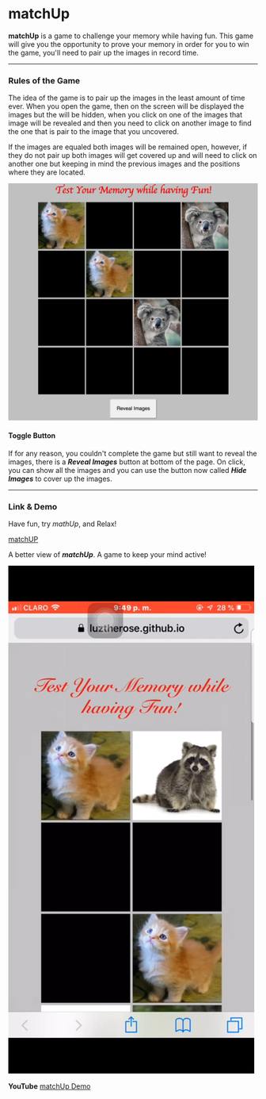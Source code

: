 # matchUp

**matchUp** is a game to challenge your memory while having fun. This game will give you the opportunity to prove your memory in order for you to win the game, you'll need to pair up the images in record time. 

---
### Rules of the Game

The idea of the game is to pair up the images in the least amount of time ever. When you open the game, then on the screen will be displayed the images but the will be hidden, when you click on one of the images that image will be revealed and then you need to click on another image to find the one that is pair to the image that you uncovered. 

If the images are equaled both images will be remained open, however, if they do not pair up both images will get covered up and will need to click on another one but keeping in mind the previous images and the positions where they are located. 

[![GameScreen](images/matchUp.jpg)](https://luztherose.github.io/matchUp/.)

#### Toggle Button

If for any reason, you couldn't complete the game but still want to reveal the images, there is a ***Reveal Images*** button at bottom of the page. On click, you can show all the images and you can use the button now called ***Hide Images*** to cover up the images. 

---

### Link & Demo

Have fun, try *mathUp*, and Relax!

[matchUP](https://luztherose.github.io/matchUp/. "A game to test your memory")


A better view of ***matchUp***. A game to keep your mind active!

[![Demo](images/matchUpPic.jpeg "Go to YouTube")](https://youtu.be/eRsY9_1e59Y)

**YouTube**
[matchUp Demo](https://youtu.be/eRsY9_1e59Y)
